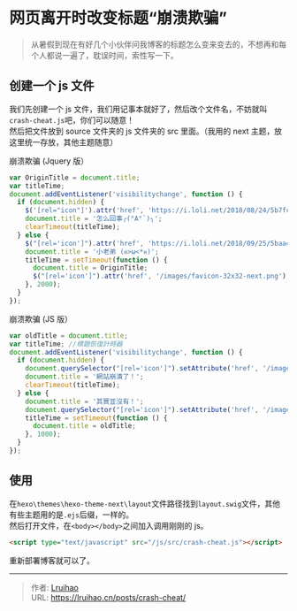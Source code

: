 # 网页离开时改变标题“崩溃欺骗”


> 从暑假到现在有好几个小伙伴问我博客的标题怎么变来变去的，不想再和每个人都说一遍了，耽误时间，索性写一下。

<!--more-->

## 创建一个 js 文件

我们先创建一个 js 文件，我们用记事本就好了，然后改个文件名，不妨就叫`crash-cheat.js`吧，你们可以随意！  
然后把文件放到 source 文件夹的 js 文件夹的 src 里面。（我用的 next 主题，放这里统一存放，其他主题随意）

崩溃欺骗 (Jquery 版）

```js 崩溃欺骗 (Jquery 版）
var OriginTitle = document.title;
var titleTime;
document.addEventListener('visibilitychange', function () {
  if (document.hidden) {
    $('[rel="icon"]').attr('href', 'https://i.loli.net/2018/08/24/5b7fcb00ed9bf.png');
    document.title = '怎么回事╭(°A°`)╮';
    clearTimeout(titleTime);
  } else {
    $("[rel='icon']").attr('href', 'https://i.loli.net/2018/09/25/5baa4f21661e7.png');
    document.title = '小老弟 (ฅ>ω<*ฅ)';
    titleTime = setTimeout(function () {
      document.title = OriginTitle;
      $("[rel='icon']").attr('href', '/images/favicon-32x32-next.png');
    }, 2000);
  }
});
```

崩溃欺骗 (JS 版）

```js 崩溃欺骗 (JS 版）
var oldTitle = document.title;
var titleTime; //標題恢復計時器
document.addEventListener('visibilitychange', function () {
  if (document.hidden) {
    document.querySelector("[rel='icon']").setAttribute('href', '/images/icons/favicon-32.png');
    document.title = '網站崩潰了！';
    clearTimeout(titleTime);
  } else {
    document.title = '其實並沒有！';
    document.querySelector("[rel='icon']").setAttribute('href', '/images/icons/crash.png');
    titleTime = setTimeout(function () {
      document.title = oldTitle;
    }, 1000);
  }
});
```

## 使用

在`hexo\themes\hexo-theme-next\layout`文件路径找到`layout.swig`文件，其他有些主题用的是`.ejs`后缀，一样的。  
然后打开文件，在`<body></body>`之间加入调用刚刚的 js。

```html
<script type="text/javascript" src="/js/src/crash-cheat.js"></script>
```

重新部署博客就可以了。


---

> 作者: [Lruihao](https://github.com/Lruihao)  
> URL: https://lruihao.cn/posts/crash-cheat/  


